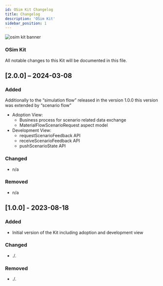 ```yaml
---
id: OSim Kit Changelog
title: Changelog
description: 'OSim Kit'
sidebar_position: 1
---
```


![osim kit banner](@site/static/img/OSimKitIcon.svg)

### OSim Kit

All notable changes to this Kit will be documented in this file.

## [2.0.0] – 2024-03-08

### Added

Additionally to the “simulation flow” released in the version 1.0.0 this version was extended by “scenario flow”

- Adoption View:
  - Business process for scenario related data exchange
  - MaterialFlowScenarioRequest aspect model
- Development View:
  - requestScenarioFeedback API
  - receiveScenarioFeedback API
  - pushScenarioState API

### Changed

- n/a

### Removed

- n/a

## [1.0.0] - 2023-08-18

### Added

- Initial version of the Kit including adoption and development view

### Changed

- ./.

### Removed

- ./.
